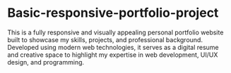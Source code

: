 # Basic-responsive-portfolio-project
This is a fully responsive and visually appealing personal portfolio website built to showcase my skills, projects, and professional background. Developed using modern web technologies, it serves as a digital resume and creative space to highlight my expertise in web development, UI/UX design, and programming.
